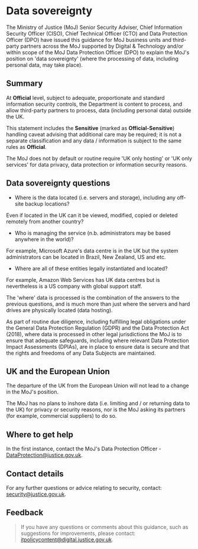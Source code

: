 # Data sovereignty

The Ministry of Justice \(MoJ\) Senior Security Adviser, Chief Information Security Officer \(CISO\), Chief Technical Officer \(CTO\) and Data Protection Officer \(DPO\) have issued this guidance for MoJ business units and third-party partners across the MoJ supported by Digital & Technology and/or within scope of the MoJ Data Protection Officer \(DPO\) to explain the MoJ's position on 'data sovereignty' \(where the processing of data, including personal data, may take place\).

## Summary

At **Official** level, subject to adequate, proportionate and standard information security controls, the Department is content to process, and allow third-party partners to process, data \(including personal data\) outside the UK.

This statement includes the **Sensitive** \(marked as **Official-Sensitive**\) handling caveat advising that additional care may be required; it is not a separate classification and any data / information is subject to the same rules as **Official**.

The MoJ does not by default or routine require 'UK only hosting' or 'UK only services' for data privacy, data protection or information security reasons.

## Data sovereignty questions

-   Where is the data located \(i.e. servers and storage\), including any off-site backup locations?


Even if located in the UK can it be viewed, modified, copied or deleted remotely from another country?

-   Who is managing the service \(n.b. administrators may be based anywhere in the world\)?


For example, Microsoft Azure's data centre is in the UK but the system administrators can be located in Brazil, New Zealand, US and etc.

-   Where are all of these entities legally instantiated and located?


For example, Amazon Web Services has UK data centres but is nevertheless is a US company with global support staff.

The 'where' data is processed is the combination of the answers to the previous questions, and is much more than just where the servers and hard drives are physically located \(data hosting\).

As part of routine due diligence, including fulfilling legal obligations under the General Data Protection Regulation \(GDPR\) and the Data Protection Act \(2018\), where data is processed in other legal jurisdictions the MoJ is to ensure that adequate safeguards, including where relevant Data Protection Impact Assessments \(DPIAs\), are in place to ensure data is secure and that the rights and freedoms of any Data Subjects are maintained.

## UK and the European Union

The departure of the UK from the European Union will not lead to a change in the MoJ's position.

The MoJ has no plans to inshore data \(i.e. limiting and / or returning data to the UK\) for privacy or security reasons, nor is the MoJ asking its partners \(for example, commercial suppliers\) to do so.

## Where to get help

In the first instance, contact the MoJ's Data Protection Officer - [DataProtection@justice.gov.uk](mailto:DataProtection@justice.gov.uk).

## Contact details

For any further questions or advice relating to security, contact: [security@justice.gov.uk](mailto:security@justice.gov.uk).

## Feedback

> If you have any questions or comments about this guidance, such as suggestions for improvements, please contact: [itpolicycontent@digital.justice.gov.uk](mailto:itpolicycontent@digital.justice.gov.uk).

